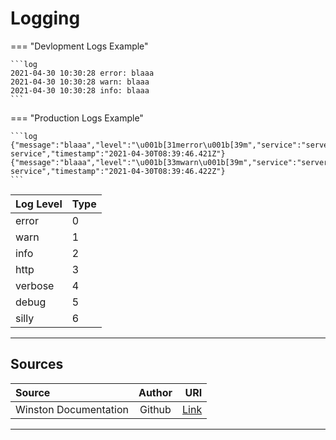 # Logging

=== "Devlopment Logs Example"

    ```log
    2021-04-30 10:30:28 error: blaaa
    2021-04-30 10:30:28 warn: blaaa
    2021-04-30 10:30:28 info: blaaa
    ```

=== "Production Logs Example"

    ```log
    {"message":"blaaa","level":"\u001b[31merror\u001b[39m","service":"server-service","timestamp":"2021-04-30T08:39:46.421Z"}
    {"message":"blaaa","level":"\u001b[33mwarn\u001b[39m","service":"server-service","timestamp":"2021-04-30T08:39:46.422Z"}
    ```

| Log Level | Type |
| :-------- | :--- |
| error     | 0    |
| warn      | 1    |
| info      | 2    |
| http      | 3    |
| verbose   | 4    |
| debug     | 5    |
| silly     | 6    |

<hr/>

## Sources

| Source                | Author |                                          URI |
| :-------------------- | :----: | -------------------------------------------: |
| Winston Documentation | Github | [Link](https://github.com/winstonjs/winston) |

<hr/>
